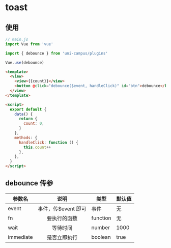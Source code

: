 # toast

## 使用

```js
// main.js
import Vue from 'vue'

import { debounce } from 'uni-campus/plugins'

Vue.use(debounce)
```

```html
<template>
  <view>
    <view>{{count}}</view>
    <button @click="debounce($event, handleClick)" id="btn">debounce</button>
  </view>
</template>

<script>
  export default {
    data() {
      return {
        count: 0,
      }
    },
    methods: {
      handleClick: function () {
        this.count++
      },
    },
  }
</script>
```

## debounce 传参

| 参数名    |        说明         | 类型     | 默认值 |
| --------- | :-----------------: | -------- | ------ |
| event     | 事件，传$event 即可 | 事件     | 无     |
| fn        |    要执行的函数     | function | 无     |
| wait      |      等待时间       | number   | 1000   |
| immediate |    是否立即执行     | boolean  | true   |
